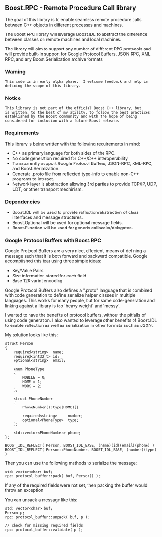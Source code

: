 Boost.RPC - Remote Procedure Call library
---------------------------------------

The goal of this library is to enable seamless remote procedure
calls between C++ objects in different processes and machines.

The Boost RPC library will leverage Boost.IDL to abstract
the difference between classes on remote machines and local machines.

The library will aim to support any number of different RPC protocols 
and will provide built-in support for Google Protocol Buffers,
JSON RPC, XML RPC, and any Boost.Serialization archive formats.

### Warning ###
    This code is in early alpha phase.  I welcome feedback and help in
    defining the scope of this library.  

### Notice ###

    This library is not part of the official Boost C++ library, but
    is written, to the best of my ability, to follow the best practices
    established by the Boost community and with the hope of being 
    considered for inclusion with a future Boost release.

### Requirements ###

This library is being written with the following requirements in mind:

 - C++ as primary language for both sides of the RPC.
 - No code generation required for C++/C++ interoperability
 - Transparently support Google Protocol Buffers, JSON-RPC, XML-RPC, and
    Boost.Serialization.
 - Generate .proto file from reflected type-info to enable non-C++
    programs to interact.
 - Network layer is abstraction allowing 3rd parties to provide TCP/IP,
    UDP, UDT, or other transport mechinism. 

### Dependencies ###
 - Boost.IDL will be used to provide reflection/abstraction of class
    interfaces and message structures.
 - Boost.Optional will be used for optional message fields.
 - Boost.Function will be used for generic callbacks/delegates.

### Google Protocol Buffers with Boost.RPC ###

Google Protocol Buffers are a very nice, effecient, means of defining
a message such that it is both forward and backward compatible. Google
accomplished this feat using three simple ideas:

- Key/Value Pairs
- Size information stored for each field
- Base 128 varint encoding

Google Protocol Buffers also defines a ".proto" language that is
combined with code generation to define serialize helper classes
in multiple languages.  This works for many people, but for some
code-generation and linking against a library is too 'heavy weight'
and 'messy'.  

I wanted to have the benefits of protocol buffers, without the
pitfalls of using code generation.  I also wanted to leverage other
benefits of Boost.IDL to enable reflection as well as serialization
in other formats such as JSON.

My solution looks like this:

    struct Person
    {
        required<string>  name;
        required<int32_t> id;
        optional<string>  email;

        enum PhoneType
        {
            MOBILE = 0;
            HOME = 1;
            WORK = 2;
        };

        struct PhoneNumber
        {
            PhoneNumber():type(HOME){}

            required<string>     number;
            optional<PhoneType>  type;
        };

        std::vector<PhoneNumber> phone;
    };

    BOOST_IDL_REFLECT( Person, BOOST_IDL_BASE, (name)(id)(email)(phone) )
    BOOST_IDL_REFLECT( Person::PhoneNumber, BOOST_IDL_BASE, (number)(type) )


Then you can use the following methods to serialize the message:

    std::vector<char> buf;
    rpc::protocol_buffer::pack( buf, Person() );

If any of the required fields were not set, then packing the buffer would throw
an exception.

You can unpack a message like this:

    std::vector<char> buf;
    Person p;
    rpc::protocol_buffer::unpack( buf, p );

    // check for missing required fields
    rpc::protocol_buffer::validate( p );






